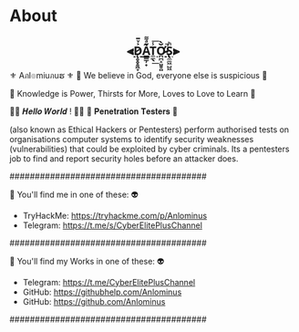 

# About

<h2 align="center">
 
 ⫷[D̷̨̥̥̥͖̞͐ͮ̄A̳̳̹̟̋ͣ͌ͅT̼̼̖̾͟͞Ơ̷̴̪̪̝͈̥͈̆̀̚S̢̼̼͖̺͖ͪ](https://github.com/Anlominus/Anlominus/blob/main/DATOS.md)⫸
 
</h2>

⚜️ Aภl๏miuภuຮ ⚜️
 🔱 We believe in God, everyone else is suspicious 🔱

🔮 Knowledge is Power, Thirsts for More, Loves to Love to Learn 🔮

👋🏼 𝑯𝒆𝒍𝒍𝒐 𝑾𝒐𝒓𝒍𝒅 ! 👋🏼
🔱 𝐏𝐞𝐧𝐞𝐭𝐫𝐚𝐭𝐢𝐨𝐧 𝐓𝐞𝐬𝐭𝐞𝐫𝐬 🔱

(also known as Ethical Hackers or Pentesters) perform authorised tests on organisations computer systems to identify security weaknesses (vulnerabilities) that could be exploited by cyber criminals. 
Its a pentesters job to find and report security holes before an attacker does.

#######################################

🔮 You'll find me in one of these: 👽

 - TryHackMe: https://tryhackme.com/p/Anlominus
 - Telegram: https://t.me/s/CyberElitePlusChannel

#######################################

🔮 You'll find my Works in one of these: 👽

 - Telegram: https://t.me/CyberElitePlusChannel
 - GitHub: https://githubhelp.com/Anlominus
 - GitHub: https://github.com/Anlominus

#######################################
